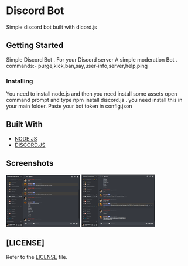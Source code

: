 # Discord Bot

Simple discord bot built with dicord.js

## Getting Started

Simple Discord Bot . For your Discord server A simple moderation Bot . 
commands:- purge,kick,ban,say,user-info,server,help,ping 

### Installing

You need to install node.js and then you need install some assets open command prompt and type npm install discord.js . you need install this in your main folder. Paste your bot token in config.json

## Built With

* [NODE.JS](https://nodejs.org/en/)
* [DISCORD.JS](https://discord.js.org/#/)

## Screenshots

<img src="screenshots/Screenshot_1.png" width=40%>
<img src="screenshots/Screenshot_2.png" width=40%>

## [LICENSE]

Refer to the [LICENSE](LICENSE) file.
